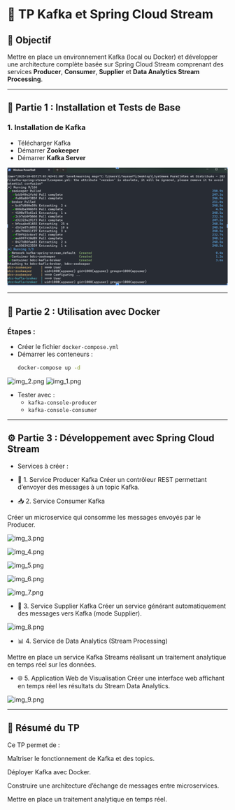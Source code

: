 # 🧩 TP Kafka et Spring Cloud Stream

## 🎯 Objectif
Mettre en place un environnement Kafka (local ou Docker) et développer une architecture complète basée sur Spring Cloud Stream comprenant des services **Producer**, **Consumer**, **Supplier** et **Data Analytics Stream Processing**.

---

## 🚀 Partie 1 : Installation et Tests de Base

### 1. Installation de Kafka
- Télécharger Kafka  
- Démarrer **Zookeeper**
- Démarrer **Kafka Server**


![img.png](screens/img.png)

---

## 🐳 Partie 2 : Utilisation avec Docker

### Étapes :
- Créer le fichier `docker-compose.yml`
- Démarrer les conteneurs :  
  ```bash
  docker-compose up -d

![img_2.png](screens/img_2.png)
![img_1.png](screens/img_1.png)
- Tester avec :
  - `kafka-console-producer`
  - `kafka-console-consumer`

---

## ⚙️ Partie 3 : Développement avec Spring Cloud Stream
- Services à créer :
- 📨 1. Service Producer Kafka
Créer un contrôleur REST permettant d’envoyer des messages à un topic Kafka.

- 📥 2. Service Consumer Kafka

Créer un microservice qui consomme les messages envoyés par le Producer.

![img_3.png](screens/img_3.png)

![img_4.png](screens/img_4.png)

![img_5.png](screens/img_5.png)

![img_6.png](screens/img_6.png)

![img_7.png](screens/img_7.png)

- 🔁 3. Service Supplier Kafka
Créer un service générant automatiquement des messages vers Kafka (mode Supplier).

![img_8.png](screens/img_8.png)
- 📊 4. Service de Data Analytics (Stream Processing)

Mettre en place un service Kafka Streams réalisant un traitement analytique en temps réel sur les données.


- 🌐 5. Application Web de Visualisation
Créer une interface web affichant en temps réel les résultats du Stream Data Analytics.

![img_9.png](screens/img_9.png)

---

## 🧠 Résumé du TP

Ce TP permet de :

Maîtriser le fonctionnement de Kafka et des topics.

Déployer Kafka avec  Docker.

Construire une architecture d’échange de messages entre microservices.

Mettre en place un traitement analytique en temps réel.
